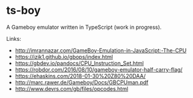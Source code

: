 # ts-boy

A Gameboy emulator written in TypeScript (work in progress).

Links:

- http://imrannazar.com/GameBoy-Emulation-in-JavaScript:-The-CPU
- https://izik1.github.io/gbops/index.html
- https://gbdev.io/pandocs/CPU_Instruction_Set.html
- https://robdor.com/2016/08/10/gameboy-emulator-half-carry-flag/
- https://ehaskins.com/2018-01-30%20Z80%20DAA/
- http://marc.rawer.de/Gameboy/Docs/GBCPUman.pdf
- http://www.devrs.com/gb/files/opcodes.html
